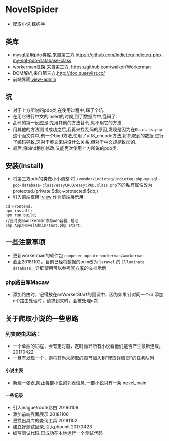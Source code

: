# NovelSpider
* 爬取小说,练练手

## 类库
* mysql采用pdo类库,来自第三方.https://github.com/indieteq/indieteq-php-my-sql-pdo-database-class
* workerman框架,来自第三方. https://github.com/walkor/Workerman
* DOM解析,来自第三方.http://doc.querylist.cc/
* 前端界面[iview-admin](https://github.com/iview/iview-admin)

## 坑
* 对于上方所说的pdo类,在使用过程中,踩了个坑.
* 在用它进行中文的insert的时候,到了数据库中,乱码了.
* 乱码的第一反应是,先用其他的方法替代,就不用它的方法.
* 用其他的方法测试成功之后,我再来找乱码的原因,发现是因为在`Db.class.php`这个而文件中,有一个bind方法,使用了utf8_encode方法,将抓取到的数据,进行了编码导致,这对于英文来讲没什么关系,但对于中文却是致命的..
* 最后,将bind稍加修改,又能再次使用上方所说的pdo类.

## 安装(install)
* 将第三方pdo的类做小小调整:将 `/vendor/indieteq/indieteq-php-my-sql-pdo-database-class/easyCRUD/easyCRUD.class.php`下的私有属性改为protected.(private $db;->protected $db;)
* 引入前端框架 [iview](https://www.iviewui.com/) 作为前端展示用:

```shell
cd Frontend;
npm install;
npm run build;
//此时使用workerman作为web容器，启动
php App/NovelAdmin/test.php start;
```

## 一些注意事项
* 更新workerman的软件包 `composer update workerman/workerman`
* 截止20181102，目前已经将数据的orm改为 `laravel` 的 `Illuminate database`，详细使用可以参考[官方库](https://github.com/illuminate/database)的文档示例

### php路由库Macaw
* 添加路由时，记得放在onWorkerStart的回调中，因为如果针对同一个uri添加n个路由处理时，请求到来时，会被处理n次


## 关于爬取小说的一些思路
### 列表爬虫思路：
* 一个单独的进程，会有定时器，定时循环所有小说看他们是否产生最新连载。 20170422
* 一旦有发现一个，则将其尚未爬取的章节加入到“爬取详情页”的任务队列

#### 小说主表
* 新建一张表,防止每部小说的列表信息,一部小说只有一条 novel_main

#### 一些记录
* 引入league/route路由 20190109
* 添加前端界面展示 20181106
* 更换出具库的查询工具 20181102
* 建立好测试目录,引入phpunit 20170423
* 编写测试代码.已成功在本地运行一个测试代码
